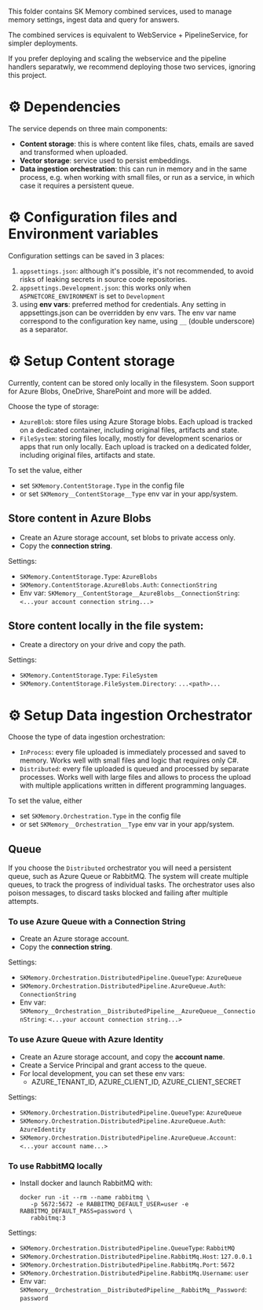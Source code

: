 This folder contains SK Memory combined services, used to manage memory settings,
ingest data and query for answers.

The combined services is equivalent to WebService + PipelineService, for simpler
deployments.

If you prefer deploying and scaling the webservice and the pipeline handlers
separatwly, we recommend deploying those two services, ignoring this project.

# ⚙️ Dependencies

The service depends on three main components:

* **Content storage**: this is where content like files, chats, emails are saved
  and transformed when uploaded.
* **Vector storage**: service used to persist embeddings.
* **Data ingestion orchestration**: this can run in memory and in the same
  process, e.g. when working with small files, or run as a service, in which
  case it requires a persistent queue.

# ⚙️ Configuration files and Environment variables

Configuration settings can be saved in 3 places:

1. `appsettings.json`: although it's possible, it's not recommended, to avoid
   risks of leaking secrets in source code repositories.
2. `appsettings.Development.json`: this works only when `ASPNETCORE_ENVIRONMENT`
   is set to `Development`
3. using **env vars**: preferred method for credentials. Any setting in
   appsettings.json can be overridden by env vars. The env var name correspond
   to the configuration key name, using `__` (double underscore) as a separator.

# ⚙️ Setup Content storage

Currently, content can be stored only locally in the filesystem. Soon support
for Azure Blobs, OneDrive, SharePoint and more will be added.

Choose the type of storage:

- `AzureBlob`: store files using Azure Storage blobs. Each upload is tracked
  on a dedicated container, including original files, artifacts and state.
- `FileSystem`: storing files locally, mostly for development scenarios
  or apps that run only locally. Each upload is tracked on a dedicated folder,
  including original files, artifacts and state.

To set the value, either

- set `SKMemory.ContentStorage.Type` in the config file
- or set `SKMemory__ContentStorage__Type` env var in your app/system.

## Store content in Azure Blobs

- Create an Azure storage account, set blobs to private access only.
- Copy the **connection string**.

Settings:

* `SKMemory.ContentStorage.Type`: `AzureBlobs`
* `SKMemory.ContentStorage.AzureBlobs.Auth`: `ConnectionString`
* Env var: `SKMemory__ContentStorage__AzureBlobs__ConnectionString`: `<...your account connection string...>`

## Store content locally in the file system:

* Create a directory on your drive and copy the path.

Settings:

* `SKMemory.ContentStorage.Type`: `FileSystem`
* `SKMemory.ContentStorage.FileSystem.Directory`: `...<path>...`

# ⚙️ Setup Data ingestion Orchestrator

Choose the type of data ingestion orchestration:

- `InProcess`: every file uploaded is immediately processed and saved to memory.
  Works well with small files and logic that requires only C#.
- `Distributed`: every file uploaded is queued and processed by separate processes.
  Works well with large files and allows to process the upload with multiple
  applications written in different programming languages.

To set the value, either
- set `SKMemory.Orchestration.Type` in the config file
- or set `SKMemory__Orchestration__Type` env var in your app/system.

## Queue

If you choose the `Distributed` orchestrator you will need a persistent queue,
such as Azure Queue or RabbitMQ. The system will create multiple queues, to
track the progress of individual tasks. The orchestrator uses also poison messages,
to discard tasks blocked and failing after multiple attempts.

### To use Azure Queue with a Connection String

- Create an Azure storage account.
- Copy the **connection string**.

Settings:

* `SKMemory.Orchestration.DistributedPipeline.QueueType`: `AzureQueue`
* `SKMemory.Orchestration.DistributedPipeline.AzureQueue.Auth`: `ConnectionString`
* Env var: `SKMemory__Orchestration__DistributedPipeline__AzureQueue__ConnectionString`: `<...your account connection string...>`
 
### To use Azure Queue with Azure Identity

- Create an Azure storage account, and copy the **account name**.
- Create a Service Principal and grant access to the queue.
- For local development, you can set these env vars:
  - AZURE_TENANT_ID, AZURE_CLIENT_ID, AZURE_CLIENT_SECRET

Settings:

* `SKMemory.Orchestration.DistributedPipeline.QueueType`: `AzureQueue`
* `SKMemory.Orchestration.DistributedPipeline.AzureQueue.Auth`: `AzureIdentity`
* `SKMemory.Orchestration.DistributedPipeline.AzureQueue.Account`: `<...your account name...>`

### To use RabbitMQ locally

- Install docker and launch RabbitMQ with:

      docker run -it --rm --name rabbitmq \
         -p 5672:5672 -e RABBITMQ_DEFAULT_USER=user -e RABBITMQ_DEFAULT_PASS=password \
         rabbitmq:3

Settings:

* `SKMemory.Orchestration.DistributedPipeline.QueueType`: `RabbitMQ`
* `SKMemory.Orchestration.DistributedPipeline.RabbitMq.Host`: `127.0.0.1`
* `SKMemory.Orchestration.DistributedPipeline.RabbitMq.Port`: `5672`
* `SKMemory.Orchestration.DistributedPipeline.RabbitMq.Username`: `user`
* Env var: `SKMemory__Orchestration__DistributedPipeline__RabbitMq__Password`: `password`
